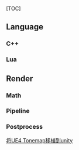 [TOC]

## Language
### C++

### Lua

## Render
### Math
### Pipeline
### Postprocess
[将UE4 Tonemap移植到unity](document/postprocess/UE4_tonemap_to_unit.md)
